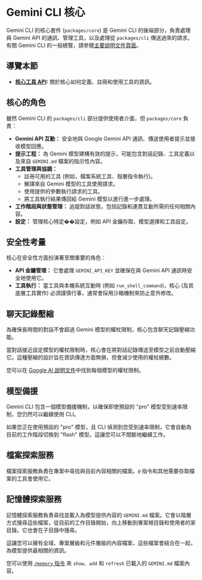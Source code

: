 # Gemini CLI 核心

Gemini CLI 的核心套件 (`packages/core`) 是 Gemini CLI 的後端部分，負責處理與 Gemini API 的通訊、管理工具，以及處理從 `packages/cli` 傳送過來的請求。有關 Gemini CLI 的一般總覽，請參閱[主要說明文件頁面](../index.md)。

## 導覽本節

- **[核心工具 API](./tools-api.md):** 關於核心如何定義、註冊和使用工具的資訊。

## 核心的角色

雖然 Gemini CLI 的 `packages/cli` 部分提供使用者介面，但 `packages/core` 負責：

- **Gemini API 互動：** 安全地與 Google Gemini API 通訊、傳送使用者提示並接收模型回應。
- **提示工程：** 為 Gemini 模型建構有效的提示，可能包含對話記錄、工具定義以及來自 `GEMINI.md` 檔案的指示性內容。
- **工具管理與協調：**
  - 註冊可用的工具 (例如，檔案系統工具、殼層指令執行)。
  - 解譯來自 Gemini 模型的工具使用請求。
  - 使用提供的參數執行請求的工具。
  - 將工具執行結果傳回給 Gemini 模型以進行進一步處理。
- **工作階段與狀態管理：** 追蹤對話狀態，包括記錄和連貫互動所需的任何相關內容。
- **設定：** 管理核心特定��設定，例如 API 金鑰存取、模型選擇和工具設定。

## 安全性考量

核心在安全性方面扮演著至關重要的角色：

- **API 金鑰管理：** 它會處理 `GEMINI_API_KEY` 並確保在與 Gemini API 通訊時安全地使用它。
- **工具執行：** 當工具與本機系統互動時 (例如 `run_shell_command`)，核心 (及其底層工具實作) 必須謹慎行事，通常會採用沙箱機制來防止意外修改。

## 聊天記錄壓縮

為確保長時間的對話不會超過 Gemini 模型的權杖限制，核心包含聊天記錄壓縮功能。

當對話接近設定模型的權杖限制時，核心會在將對話記錄傳送至模型之前自動壓縮它。這種壓縮的設計旨在資訊傳達方面無損，但會減少使用的權杖總數。

您可以在 [Google AI 說明文件](https://ai.google.dev/gemini-api/docs/models)中找到每個模型的權杖限制。

## 模型備援

Gemini CLI 包含一個模型備援機制，以確保即使預設的 "pro" 模型受到速率限制，您仍然可以繼續使用 CLI。

如果您正在使用預設的 "pro" 模型，且 CLI 偵測到您受到速率限制，它會自動為目前的工作階段切換到 "flash" 模型。這讓您可以不間斷地繼續工作。

## 檔案探索服務

檔案探索服務負責在專案中尋找與目前內容相關的檔案。`@` 指令和其他需要存取檔案的工具會使用它。

## 記憶體探索服務

記憶體探索服務負責尋找並載入為模型提供內容的 `GEMINI.md` 檔案。它會以階層方式搜尋這些檔案，從目前的工作目錄開始，向上移動到專案根目錄和使用者的家目錄。它也會在子目錄中搜尋。

這讓您可以擁有全域、專案層級和元件層級的內容檔案，這些檔案會結合在一起，為模型提供最相關的資訊。

您可以使用 [`/memory` 指令](../cli/commands.md) 來 `show`、`add` 和 `refresh` 已載入的 `GEMINI.md` 檔案內容。
